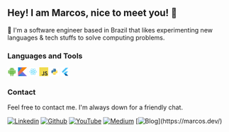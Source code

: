 ## Hey! I am Marcos, nice to meet you! 👋 

💬  I'm a software engineer based in Brazil that likes experimenting new languages & tech stuffs to solve computing problems.

### Languages and Tools 

<code><img height="20" src="https://raw.githubusercontent.com/github/explore/80688e429a7d4ef2fca1e82350fe8e3517d3494d/topics/android/android.png"></code>
<code><img height="20" src="https://raw.githubusercontent.com/github/explore/80688e429a7d4ef2fca1e82350fe8e3517d3494d/topics/kotlin/kotlin.png"></code>
<code><img height="20" src="https://raw.githubusercontent.com/github/explore/80688e429a7d4ef2fca1e82350fe8e3517d3494d/topics/react/react.png"></code>
<code><img height="20" src="https://raw.githubusercontent.com/github/explore/80688e429a7d4ef2fca1e82350fe8e3517d3494d/topics/javascript/javascript.png"></code>
<code><img height="20" src="https://raw.githubusercontent.com/github/explore/80688e429a7d4ef2fca1e82350fe8e3517d3494d/topics/python/python.png"></code>
<code><img height="20" src="https://raw.githubusercontent.com/github/explore/80688e429a7d4ef2fca1e82350fe8e3517d3494d/topics/flutter/flutter.png"></code>

### Contact
Feel free to contact me. I'm always down for a friendly chat.

[![Linkedin](https://img.shields.io/badge/-Linkedin-blue?style=flat&logo=Linkedin&logoColor=white&link=https://www.linkedin.com/in/mrcsxsiq/)](https://www.linkedin.com/in/mrcsxsiq/)
[![Github](https://img.shields.io/badge/-Github-black?style=flat&logo=Github&logoColor=white&link=https://github.com/mrcsxsiq/)](https://github.com/mrcsxsiq/) 
[![YouTube](https://img.shields.io/badge/-YouTube-FF0000?style=flat&logo=YouTube&logoColor=white&link=https://youtube.com/mrcsxsiq/)](https://youtube.com/mrcsxsiq/) 
[![Medium](https://img.shields.io/badge/-Medium-grey?style=flat&logo=Medium&logoColor=white&link=https://medium.com/@mrcsxsiq/)](https://medium.com/@mrcsxsiq/) 
[![Blog](https://img.shields.io/badge/-marcos.dev-151B8D?style=flat&logoColor=white&link=https://marcos.dev.)](https://marcos.dev/) 

